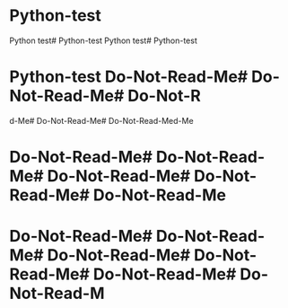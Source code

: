 # Python-test
Python test# Python-test
Python test# Python-test
# Python-test Do-Not-Read-Me# Do-Not-Read-Me# Do-Not-R
d-Me# Do-Not-Read-Me# Do-Not-Read-Med-Me
# Do-Not-Read-Me# Do-Not-Read-Me# Do-Not-Read-Me# Do-Not-Read-Me# Do-Not-Read-Me


# Do-Not-Read-Me# Do-Not-Read-Me# Do-Not-Read-Me# Do-Not-Read-Me# Do-Not-Read-Me# Do-Not-Read-M
